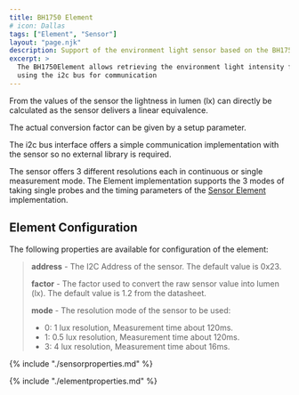 ```yaml
---
title: BH1750 Element
# icon: Dallas
tags: ["Element", "Sensor"]
layout: "page.njk"
description: Support of the environment light sensor based on the BH1750 chip.
excerpt: >
  The BH1750Element allows retrieving the environment light intensity from BH1750 based sensors
  using the i2c bus for communication
---
```


From the values of the sensor the lightness in lumen (lx) can directly be calculated as the sensor delivers a linear equivalence.

The actual conversion factor can be given by a setup parameter.

The i2c bus interface offers a simple communication implementation with the sensor so no external library is required.

The sensor offers 3 different resolutions each in continuous or single measurement mode.
The Element implementation supports the 3 modes of taking single probes and the timing parameters of the [Sensor Element] implementation.


## Element Configuration

<!-- <object data="/element.svg?bh1750" type="image/svg+xml"></object> -->

The following properties are available for configuration of the element:

> **address** - The I2C Address of the sensor. The default value is 0x23.
> 
> **factor** - The factor used to convert the raw sensor value into lumen (lx). The default value is
1.2 from the datasheet.
> 
> **mode** - The resolution mode of the sensor to be used:
> * 0: 1 lux resolution, Measurement time about 120ms.
> * 1: 0.5 lux resolution, Measurement time about 120ms.
> * 3: 4 lux resolution, Measurement time about 16ms.

{% include "./sensorproperties.md" %}

{% include "./elementproperties.md" %}


<!--
### Configuration Example


## See also

-->



[Sensor Element]: /elements/sensor.md